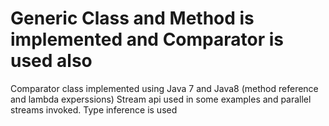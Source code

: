 # Generic Class and Method is implemented and Comparator is used also
 Comparator class implemented using Java 7 and Java8 (method reference and lambda experssions)
 Stream api used in some examples and parallel streams invoked.
 Type inference is used
